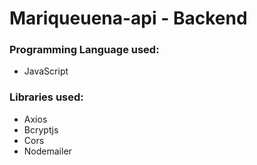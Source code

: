 # Mariqueuena-api - Backend

### Programming Language used:
- JavaScript

### Libraries used:
- Axios
- Bcryptjs
- Cors
- Nodemailer
